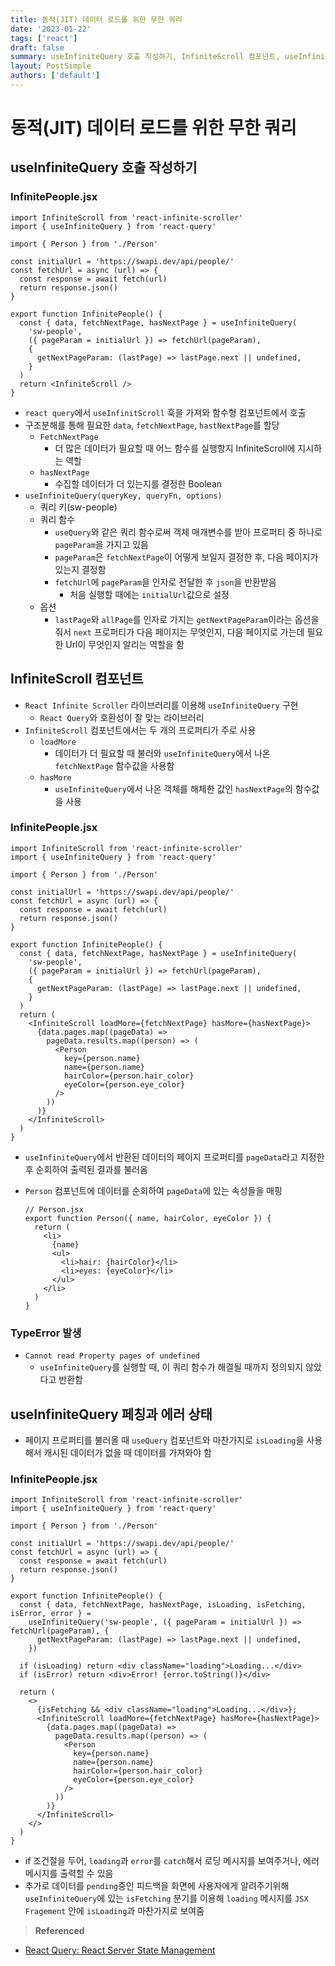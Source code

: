 ```yaml
---
title: 동적(JIT) 데이터 로드를 위한 무한 쿼리
date: '2023-01-22'
tags: ['react']
draft: false
summary: useInfiniteQuery 호출 작성하기, InfiniteScroll 컴포넌트, useInfiniteQuery 페칭과 에러 상태
layout: PostSimple
authors: ['default']
---
```


# 동적(JIT) 데이터 로드를 위한 무한 쿼리

## useInfiniteQuery 호출 작성하기

### InfinitePeople.jsx

```tsx
import InfiniteScroll from 'react-infinite-scroller'
import { useInfiniteQuery } from 'react-query'

import { Person } from './Person'

const initialUrl = 'https://swapi.dev/api/people/'
const fetchUrl = async (url) => {
  const response = await fetch(url)
  return response.json()
}

export function InfinitePeople() {
  const { data, fetchNextPage, hasNextPage } = useInfiniteQuery(
    'sw-people',
    ({ pageParam = initialUrl }) => fetchUrl(pageParam),
    {
      getNextPageParam: (lastPage) => lastPage.next || undefined,
    }
  )
  return <InfiniteScroll />
}
```

- `react query`에서 `useInfinitScroll` 훅을 가져와 함수형 컴포넌트에서 호출
- 구조분해를 통해 필요한 `data`, `fetchNextPage`, `hastNextPage`를 할당
  - `FetchNextPage`
    - 더 많은 데이터가 필요할 때 어느 함수를 실행항지 InfiniteScroll에 지시하는 역할
  - `hasNextPage`
    - 수집할 데이터가 더 있는지를 결정한 Boolean
- `useInfiniteQuery(queryKey, queryFn, options)`
  - 쿼리 키(sw-people)
  - 쿼리 함수
    - `useQuery`와 같은 쿼리 함수로써 객체 매개변수를 받아 프로퍼티 중 하나로 `pageParam`을 가지고 있음
    - `pageParam`은 `fetchNextPage`이 어떻게 보일지 결정한 후, 다음 페이지가 있는지 결정함
    - `fetchUrl`에 `pageParam`을 인자로 전달한 후 `json`을 반환받음
      - 처음 실행할 때에는 `initialUrl`값으로 설정
  - 옵션
    - `lastPage`와 `allPage`를 인자로 가지는 `getNextPageParam`이라는 옵션을 줘서 `next` 프로퍼티가 다음 페이지는 무엇인지, 다음 페이지로 가는데 필요한 Url이 무엇인지 알리는 역할을 함

## InfiniteScroll 컴포넌트

- `React Infinite Scroller` 라이브러리를 이용해 `useInfiniteQuery` 구현
  - `React Query`와 호환성이 잘 맞는 라이브러리
- `InfiniteScroll` 컴포넌트에서는 두 개의 프로퍼티가 주로 사용
  - `loadMore`
    - 데이터가 더 필요할 때 불러와 `useInfiniteQuery`에서 나온 `fetchNextPage` 함수값을 사용함
  - `hasMore`
    - `useInfiniteQuery`에서 나온 객체를 해체한 값인 `hasNextPage`의 함수값을 사용

### InfinitePeople.jsx

```tsx
import InfiniteScroll from 'react-infinite-scroller'
import { useInfiniteQuery } from 'react-query'

import { Person } from './Person'

const initialUrl = 'https://swapi.dev/api/people/'
const fetchUrl = async (url) => {
  const response = await fetch(url)
  return response.json()
}

export function InfinitePeople() {
  const { data, fetchNextPage, hasNextPage } = useInfiniteQuery(
    'sw-people',
    ({ pageParam = initialUrl }) => fetchUrl(pageParam),
    {
      getNextPageParam: (lastPage) => lastPage.next || undefined,
    }
  )
  return (
    <InfiniteScroll loadMore={fetchNextPage} hasMore={hasNextPage}>
      {data.pages.map((pageData) =>
        pageData.results.map((person) => (
          <Person
            key={person.name}
            name={person.name}
            hairColor={person.hair_color}
            eyeColor={person.eye_color}
          />
        ))
      )}
    </InfiniteScroll>
  )
}
```

- `useInfiniteQuery`에서 반환된 데이터의 페이지 프로퍼티를 `pageData`라고 지정한 후 순회하여 출력된 결과를 불러옴
- `Person` 컴포넌트에 데이터를 순회하여 `pageData`에 있는 속성들을 매핑

  ```tsx
  // Person.jsx
  export function Person({ name, hairColor, eyeColor }) {
    return (
      <li>
        {name}
        <ul>
          <li>hair: {hairColor}</li>
          <li>eyes: {eyeColor}</li>
        </ul>
      </li>
    )
  }
  ```

### TypeError 발생

- `Cannot read Property pages of undefined`
  - `useInfiniteQuery`를 실행할 때, 이 쿼리 함수가 해결될 때까지 정의되지 않았다고 반환함

## useInfiniteQuery 페칭과 에러 상태

- 페이지 프로퍼티를 불러올 때 `useQuery` 컴포넌트와 마찬가지로 `isLoading`을 사용해서 캐시된 데이터가 없을 때 데이터를 가져와야 함

### InfinitePeople.jsx

```tsx
import InfiniteScroll from 'react-infinite-scroller'
import { useInfiniteQuery } from 'react-query'

import { Person } from './Person'

const initialUrl = 'https://swapi.dev/api/people/'
const fetchUrl = async (url) => {
  const response = await fetch(url)
  return response.json()
}

export function InfinitePeople() {
  const { data, fetchNextPage, hasNextPage, isLoading, isFetching, isError, error } =
    useInfiniteQuery('sw-people', ({ pageParam = initialUrl }) => fetchUrl(pageParam), {
      getNextPageParam: (lastPage) => lastPage.next || undefined,
    })

  if (isLoading) return <div className="loading">Loading...</div>
  if (isError) return <div>Error! {error.toString()}</div>

  return (
    <>
      {isFetching && <div className="loading">Loading...</div>};
      <InfiniteScroll loadMore={fetchNextPage} hasMore={hasNextPage}>
        {data.pages.map((pageData) =>
          pageData.results.map((person) => (
            <Person
              key={person.name}
              name={person.name}
              hairColor={person.hair_color}
              eyeColor={person.eye_color}
            />
          ))
        )}
      </InfiniteScroll>
    </>
  )
}
```

- if 조건절을 두어, `loading`과 `error`를 `catch`해서 로딩 메시지를 보여주거나, 에러 메시지를 출력할 수 있음
- 추가로 데이터를 `pending`중인 피드백을 화면에 사용자에게 알려주기위해 `useInfiniteQuery`에 있는 `isFetching` 분기를 이용해 `loading` 메시지를 `JSX Fragement` 안에 `isLoading`과 마찬가지로 보여줌

> **Referenced**

- [React Query: React Server State Management](https://www.udemy.com/course/learn-react-query/)

